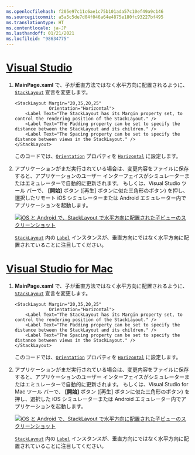 ```yaml
---
ms.openlocfilehash: f205e97c11c6ae1c75b101ada57c10ef49a9c146
ms.sourcegitcommit: a5a5c5de7d04f046a64e4875e180fc93227bf495
ms.translationtype: HT
ms.contentlocale: ja-JP
ms.lasthandoff: 01/21/2021
ms.locfileid: "98634775"
---
```

# <a name="visual-studio"></a>[Visual Studio](#tab/vswin)

1. **MainPage.xaml** で、子が垂直方法ではなく水平方向に配置されるように、[`StackLayout`](xref:Xamarin.Forms.StackLayout) 宣言を変更します。

    ```xaml
    <StackLayout Margin="20,35,20,25"
                 Orientation="Horizontal">
        <Label Text="The StackLayout has its Margin property set, to control the rendering position of the StackLayout." />
        <Label Text="The Padding property can be set to specify the distance between the StackLayout and its children." />
        <Label Text="The Spacing property can be set to specify the distance between views in the StackLayout." />
    </StackLayout>
    ```

    このコードでは、[`Orientation`](xref:Xamarin.Forms.StackLayout.Orientation) プロパティを [`Horizontal`](xref:Xamarin.Forms.StackOrientation.Horizontal) に設定します。

1. アプリケーションがまだ実行されている場合は、変更内容をファイルに保存すると、アプリケーションのユーザー インターフェイスがシミュレーターまたはエミュレーターで自動的に更新されます。 もしくは、Visual Studio ツール バーで、 **[開始]** ボタン ([再生] ボタンに似た三角形のボタン) を押し、選択したリモート iOS シミュレーターまたは Android エミュレーター内でアプリケーションを起動します。

    [![iOS と Android で、StackLayout で水平方向に配置された子ビューのスクリーンショット](../images/orientation.png "水平方向に配置された Label インスタンスを含む StackLayout")](../images/orientation-large.png#lightbox "水平方向に配置された Label インスタンスを含む StackLayout")

    [`StackLayout`](xref:Xamarin.Forms.StackLayout) 内の [`Label`](xref:Xamarin.Forms.Label) インスタンスが、垂直方向にではなく水平方向に配置されていることに注目してください。

# <a name="visual-studio-for-mac"></a>[Visual Studio for Mac](#tab/vsmac)

1. **MainPage.xaml** で、子が垂直方法ではなく水平方向に配置されるように、[`StackLayout`](xref:Xamarin.Forms.StackLayout) 宣言を変更します。

    ```xaml
    <StackLayout Margin="20,35,20,25"
                 Orientation="Horizontal">
        <Label Text="The StackLayout has its Margin property set, to control the rendering position of the StackLayout." />
        <Label Text="The Padding property can be set to specify the distance between the StackLayout and its children." />
        <Label Text="The Spacing property can be set to specify the distance between views in the StackLayout." />
    </StackLayout>
    ```

    このコードでは、[`Orientation`](xref:Xamarin.Forms.StackLayout.Orientation) プロパティを [`Horizontal`](xref:Xamarin.Forms.StackOrientation.Horizontal) に設定します。

1. アプリケーションがまだ実行されている場合は、変更内容をファイルに保存すると、アプリケーションのユーザー インターフェイスがシミュレーターまたはエミュレーターで自動的に更新されます。 もしくは、Visual Studio for Mac ツール バーで、 **[開始]** ボタン ([再生] ボタンに似た三角形のボタン) を押し、選択した iOS シミュレーターまたは Android エミュレーター内でアプリケーションを起動します。

    [![iOS と Android で、StackLayout で水平方向に配置された子ビューのスクリーンショット](../images/orientation.png "水平方向に配置された Label インスタンスを含む StackLayout")](../images/orientation-large.png#lightbox "水平方向に配置された Label インスタンスを含む StackLayout")

    [`StackLayout`](xref:Xamarin.Forms.StackLayout) 内の [`Label`](xref:Xamarin.Forms.Label) インスタンスが、垂直方向にではなく水平方向に配置されていることに注目してください。
